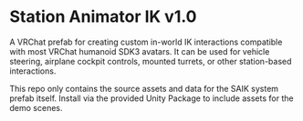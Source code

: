 Station Animator IK v1.0
========================
A VRChat prefab for creating custom in-world IK interactions compatible with most VRChat humanoid SDK3 avatars. It can be used for vehicle steering, airplane cockpit controls, mounted turrets, or other station-based interactions.

This repo only contains the source assets and data for the SAIK system prefab itself. Install via the provided Unity Package to include assets for the demo scenes.
